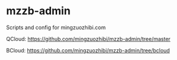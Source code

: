 # mzzb-admin
Scripts and config for mingzuozhibi.com

QCloud: https://github.com/mingzuozhibi/mzzb-admin/tree/master

BCloud: https://github.com/mingzuozhibi/mzzb-admin/tree/bcloud
